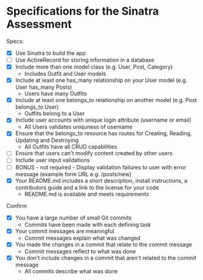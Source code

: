 # Specifications for the Sinatra Assessment

Specs:
- [x] Use Sinatra to build the app
- [ ] Use ActiveRecord for storing information in a database
- [x] Include more than one model class (e.g. User, Post, Category)
    - Includes Outfit and User models
- [x] Include at least one has_many relationship on your User model (e.g. User has_many Posts)
    - Users have many Outfits
- [x] Include at least one belongs_to relationship on another model (e.g. Post belongs_to User)
    - Outfits belong to a User
- [x] Include user accounts with unique login attribute (username or email)
    - All Users validates uniquness of username
- [x] Ensure that the belongs_to resource has routes for Creating, Reading, Updating and Destroying
    - All Outfits have all CRUD capabilities
- [ ] Ensure that users can't modify content created by other users
- [ ] Include user input validations
- [ ] BONUS - not required - Display validation failures to user with error message (example form URL e.g. /posts/new)
- [x] Your README.md includes a short description, install instructions, a contributors guide and a link to the license for your code
    - README.md is available and meets requirements

Confirm
- [x] You have a large number of small Git commits
    - Commits have been made with each defining task
- [x] Your commit messages are meaningful
    - Commit messages explain what was changed 
- [x] You made the changes in a commit that relate to the commit message
    - Commit messages reflect to what was done
- [x] You don't include changes in a commit that aren't related to the commit message
    - All commits describe what was done


